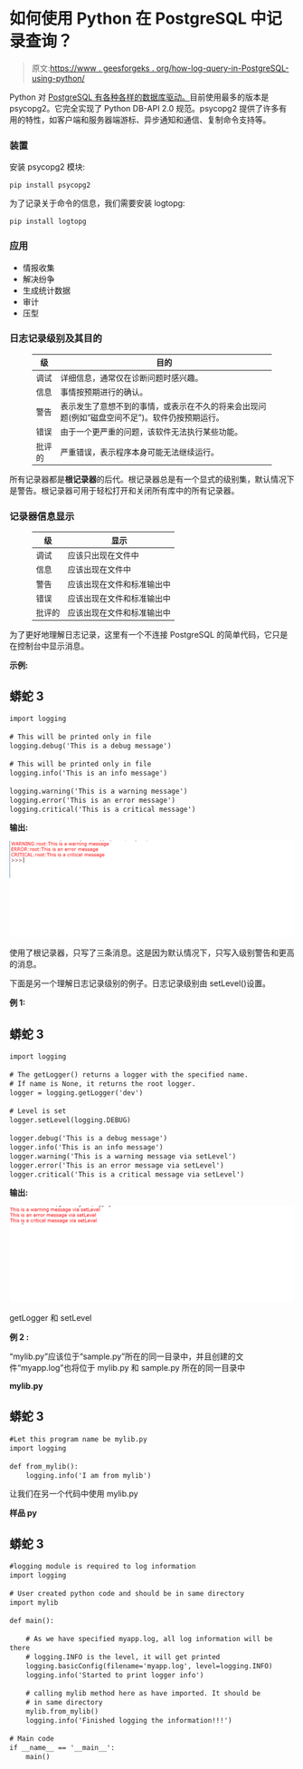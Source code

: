 # 如何使用 Python 在 PostgreSQL 中记录查询？

> 原文:[https://www . geesforgeks . org/how-log-query-in-PostgreSQL-using-python/](https://www.geeksforgeeks.org/how-to-log-queries-in-postgresql-using-python/)

Python 对 [PostgreSQL 有各种各样的数据库驱动。](https://www.geeksforgeeks.org/what-is-postgresql-introduction/)目前使用最多的版本是 psycopg2。它完全实现了 Python DB-API 2.0 规范。psycopg2 提供了许多有用的特性，如客户端和服务器端游标、异步通知和通信、复制命令支持等。

### 装置

安装 psycopg2 模块:

```
pip install psycopg2
```

为了记录关于命令的信息，我们需要安装 logtopg:

```
pip install logtopg
```

### 应用

*   情报收集
*   解决纷争
*   生成统计数据
*   审计
*   压型

### 日志记录级别及其目的

<figure class="table">

| **级** | **目的** |
| --- | --- |
| 调试 | 详细信息，通常仅在诊断问题时感兴趣。 |
| 信息 | 事情按预期进行的确认。 |
| 警告 | 表示发生了意想不到的事情，或表示在不久的将来会出现问题(例如“磁盘空间不足”)。软件仍按预期运行。 |
| 错误 | 由于一个更严重的问题，该软件无法执行某些功能。 |
| 批评的 | 严重错误，表示程序本身可能无法继续运行。 |

</figure>

所有记录器都是**根记录器**的后代。根记录器总是有一个显式的级别集，默认情况下是警告。根记录器可用于轻松打开和关闭所有库中的所有记录器。

### **记录器信息显示**

<figure class="table">

| **级** | **显示** |
| --- | --- |
| 调试 | 应该只出现在文件中 |
| 信息 | 应该出现在文件中 |
| 警告 | 应该出现在文件和标准输出中 |
| 错误 | 应该出现在文件和标准输出中 |
| 批评的 | 应该出现在文件和标准输出中 |

</figure>

为了更好地理解日志记录，这里有一个不连接 PostgreSQL 的简单代码，它只是在控制台中显示消息。

**示例:**

## 蟒蛇 3

```
import logging

# This will be printed only in file
logging.debug('This is a debug message')

# This will be printed only in file
logging.info('This is an info message')

logging.warning('This is a warning message')
logging.error('This is an error message')
logging.critical('This is a critical message')
```

**输出:**

![](img/10cbc71b594a8924e9f5e3d6a948bdd4.png)

使用了根记录器，只写了三条消息。这是因为默认情况下，只写入级别警告和更高的消息。

下面是另一个理解日志记录级别的例子。日志记录级别由 setLevel()设置。

**例 1:**

## 蟒蛇 3

```
import logging

# The getLogger() returns a logger with the specified name.
# If name is None, it returns the root logger.
logger = logging.getLogger('dev')

# Level is set
logger.setLevel(logging.DEBUG)

logger.debug('This is a debug message')
logger.info('This is an info message')
logger.warning('This is a warning message via setLevel')
logger.error('This is an error message via setLevel')
logger.critical('This is a critical message via setLevel')
```

**输出:**

![](img/12e3e336553a1156cf6107628b4d9927.png)

getLogger 和 setLevel

**例 2 :**

“mylib.py”应该位于“sample.py”所在的同一目录中，并且创建的文件“myapp.log”也将位于 mylib.py 和 sample.py 所在的同一目录中

**mylib.py**

## 蟒蛇 3

```
#Let this program name be mylib.py
import logging

def from_mylib():
    logging.info('I am from mylib')
```

让我们在另一个代码中使用 mylib.py

**样品 py**

## 蟒蛇 3

```
#logging module is required to log information
import logging

# User created python code and should be in same directory
import mylib

def main():

    # As we have specified myapp.log, all log information will be there
    # logging.INFO is the level, it will get printed
    logging.basicConfig(filename='myapp.log', level=logging.INFO)
    logging.info('Started to print logger info')

    # calling mylib method here as have imported. It should be
    # in same directory
    mylib.from_mylib()
    logging.info('Finished logging the information!!!')

# Main code
if __name__ == '__main__':
    main()
```